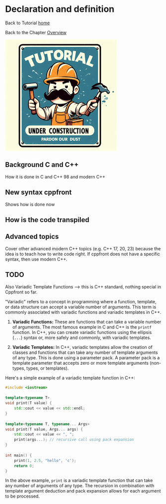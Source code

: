 # Declaration and definition


Back to Tutorial [home](../README.md)

Back to the Chapter [Overview](Overview.md)

![Tutorial Under Construction](../TutorialUnderConstruction.png)

## Background C and C++

How it is done in C and C++ 98 and modern C++

## New syntax cppfront

Shows how is done now


## How is the code transpiled

## Advanced topics

Cover other advanced modern C++ topics (e.g. C++ 17, 20, 23) because the idea is to teach how to write code right.
If cppfront does not have a specific syntax, then use modern C++.

## TODO

Also Variadic Template Functions --> this is C++ standard, nothing special in Cppfront so far.

"Variadic" refers to a concept in programming where a function, template, or data structure can accept a variable number of arguments. This term is commonly associated with variadic functions and variadic templates in C++.

1. **Variadic Functions:** These are functions that can take a variable number of arguments. The most famous example in C and C++ is the `printf` function. In C++, you can create variadic functions using the ellipsis (`...`) syntax or, more safely and commonly, with variadic templates.

2. **Variadic Templates:** In C++, variadic templates allow the creation of classes and functions that can take any number of template arguments of any type. This is done using a parameter pack. A parameter pack is a template parameter that accepts zero or more template arguments (non-types, types, or templates). 

Here's a simple example of a variadic template function in C++:

```cpp
#include <iostream>

template<typename T>
void print(T value) {
    std::cout << value << std::endl;
}

template<typename T, typename... Args>
void print(T value, Args... args) {
    std::cout << value << ", ";
    print(args...); // recursive call using pack expansion
}

int main() {
    print(1, 2.5, "hello", 'c');
    return 0;
}
```

In the above example, `print` is a variadic template function that can take any number of arguments of any type. The recursion in combination with template argument deduction and pack expansion allows for each argument to be processed.
